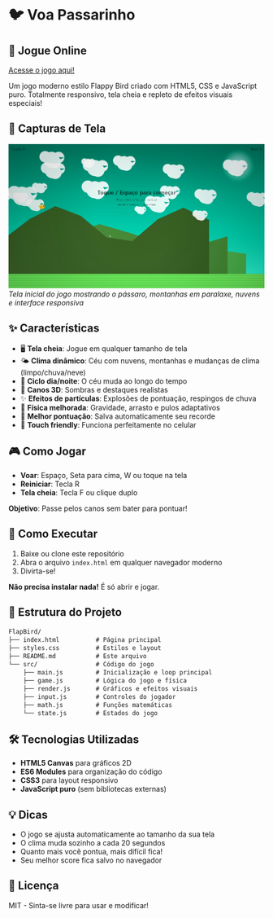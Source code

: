 # 🐦 Voa Passarinho

## 🚀 Jogue Online

[Acesse o jogo aqui!](https://voa-passarinho.netlify.app/)

Um jogo moderno estilo Flappy Bird criado com HTML5, CSS e JavaScript puro. Totalmente responsivo, tela cheia e repleto de efeitos visuais especiais!

## 📸 Capturas de Tela

![Voa Passarinho - Tela Inicial](screenshots/image.png)
*Tela inicial do jogo mostrando o pássaro, montanhas em paralaxe, nuvens e interface responsiva*

## ✨ Características

- 🖥️ **Tela cheia**: Jogue em qualquer tamanho de tela
- 🌤️ **Clima dinâmico**: Céu com nuvens, montanhas e mudanças de clima (limpo/chuva/neve)
- 🌅 **Ciclo dia/noite**: O céu muda ao longo do tempo
- 🎨 **Canos 3D**: Sombras e destaques realistas
- ✨ **Efeitos de partículas**: Explosões de pontuação, respingos de chuva
- 🎯 **Física melhorada**: Gravidade, arrasto e pulos adaptativos
- 💾 **Melhor pontuação**: Salva automaticamente seu recorde
- 📱 **Touch friendly**: Funciona perfeitamente no celular

## 🎮 Como Jogar

- **Voar**: Espaço, Seta para cima, W ou toque na tela
- **Reiniciar**: Tecla R
- **Tela cheia**: Tecla F ou clique duplo

**Objetivo**: Passe pelos canos sem bater para pontuar!

## 🚀 Como Executar

1. Baixe ou clone este repositório
2. Abra o arquivo `index.html` em qualquer navegador moderno
3. Divirta-se!

**Não precisa instalar nada!** É só abrir e jogar.

## 📁 Estrutura do Projeto

```
FlapBird/
├── index.html          # Página principal
├── styles.css          # Estilos e layout
├── README.md           # Este arquivo
└── src/                # Código do jogo
    ├── main.js         # Inicialização e loop principal
    ├── game.js         # Lógica do jogo e física
    ├── render.js       # Gráficos e efeitos visuais
    ├── input.js        # Controles do jogador
    ├── math.js         # Funções matemáticas
    └── state.js        # Estados do jogo
```

## 🛠️ Tecnologias Utilizadas

- **HTML5 Canvas** para gráficos 2D
- **ES6 Modules** para organização do código
- **CSS3** para layout responsivo
- **JavaScript puro** (sem bibliotecas externas)

## 💡 Dicas

- O jogo se ajusta automaticamente ao tamanho da sua tela
- O clima muda sozinho a cada 20 segundos
- Quanto mais você pontua, mais difícil fica!
- Seu melhor score fica salvo no navegador

## 📄 Licença

MIT - Sinta-se livre para usar e modificar!
